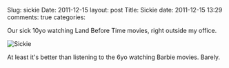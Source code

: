 Slug: sickie
Date: 2011-12-15
layout: post
Title: Sickie
date: 2011-12-15 13:29
comments: true
categories:

Our sick 10yo watching Land Before Time movies, right outside my office.

![Sickie](http://static.monkinetic.com/images/sickie-20111215-132913.png)

At least it's better than listening to the 6yo watching Barbie movies. Barely.
